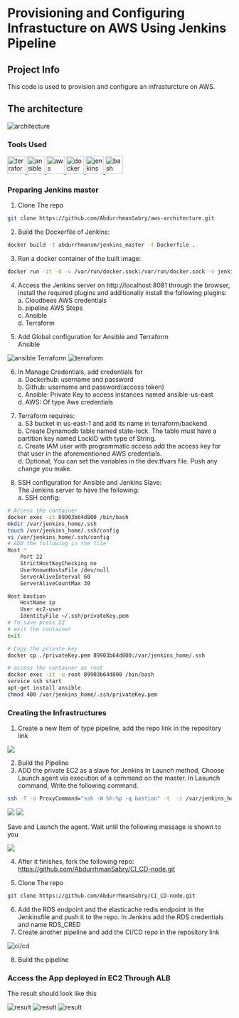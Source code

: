 # Provisioning and Configuring Infrastucture on AWS Using Jenkins Pipeline
## Project Info
This code is used to provision and configure an infrasturcture on AWS.

## The architecture

<img src="./imgs/infra.jpg" alt="architecture"/>

### Tools Used

<a href="https://www.terraform.io/" target="_blank" rel="noreferrer"> <img src="https://www.vectorlogo.zone/logos/terraformio/terraformio-icon.svg" alt="terraform" width="40" height="40"/> </a> <a href="https://www.ansible.com/" target="_blank" rel="noreferrer"> <img src="https://www.vectorlogo.zone/logos/ansible/ansible-icon.svg" alt="ansible" width="40" height="40"/> </a>  <a href="https://aws.amazon.com" target="_blank" rel="noreferrer"> <img src="https://www.vectorlogo.zone/logos/amazon_aws/amazon_aws-icon.svg" alt="aws" width="40" height="40"/> </a> <a href="https://www.gnu.org/software/bash/" target="_blank" rel="noreferrer">  <img src="https://www.vectorlogo.zone/logos/docker/docker-official.svg" alt="docker" width="40" height="40"/> </a> <a href="https://www.jenkins.io" target="_blank" rel="noreferrer"> <img src="https://www.vectorlogo.zone/logos/jenkins/jenkins-icon.svg" alt="jenkins" width="40" height="40"/> </a> <a href="https://www.gnu.org/software/bash/" target="_blank" rel="noreferrer"> <img src="https://www.vectorlogo.zone/logos/gnu_bash/gnu_bash-icon.svg" alt="bash" width="40" height="40"/> </a> 

### Preparing Jenkins  master
1. Clone The repo
```bash
git clone https://github.com/AbdurrhmanSabry/aws-architecture.git
```

2. Build the Dockerfile of Jenkins:
```bash
docker build -t abdurrhmansm/jenkins_master -f Dockerfile .
```
3. Run a docker container of the built image:
```bash
docker run -it -d -v /var/run/docker.sock:/var/run/docker.sock -v jenkins-data:/var/jenkins_home  -p 8081:8080 abdurrhmansm/jenkins_master
```
4. Access the Jenkins server on http://localhost:8081 through the browser, install the required plugins and additionally install the following plugins:\
a. Cloudbees AWS  credentials\
b. pipeline AWS Steps\
c. Ansible\
d. Terraform 

5. Add Global configuration for Ansible and Terraform\
Ansible

<img src="./imgs/ansible.jpg" alt="ansible"/>
Terraform

<img src="./imgs/terraform.jpg" alt="terraform"/>

6. In Manage Credentials, add credentials for\
    a. Dockerhub: username and password \
    b. Github: username and password(access token)\
    c. Ansible: Private Key to access instances named ansible-us-east\
    d. AWS: Of type Aws credentials

7. Terraform requires:\
a. S3 bucket in us-east-1 and add its name in terraform/backend\
b. Create Dynamodb table named state-lock. The table must have a partition key named LockID with type of String.\
c. Create IAM user with programmatic access add the access key for that user in the aforementioned AWS credentials.\
d. Optional, You can set the variables in the dev.tfvars file. Push any change you make.
8. SSH configuration for Ansible and Jenkins Slave:\
The Jenkins server to have the following:\
a. SSH config:
```bash
# Access the container
docker exec -it 89903b64d800 /bin/bash
mkdir /var/jenkins_home/.ssh
touch /var/jenkins_home/.ssh/config
vi /var/jenkins_home/.ssh/config
# ADD the following in the file
Host *
    Port 22
    StrictHostKeyChecking no
    UserKnownHostsFile /dev/null
    ServerAliveInterval 60
    ServerAliveCountMax 30

Host bastion
    HostName ip
    User ec2-user
    IdentityFile ~/.ssh/privateKey.pem
# To save press ZZ
# exit the container
exit 

# Copy the private key
docker cp ./privateKey.pem 89903b64d800:/var/jenkins_home/.ssh

# access the container as root
docker exec -it -u root 89903b64d800 /bin/bash
service ssh start
apt-get install ansible 
chmod 400 /var/jenkins_home/.ssh/privateKey.pem
```
### Creating the Infrastructures
1. Create a new Item of type pipeline, add the repo link in the repository link

<img src="./imgs/infra-pipeline.jpg"/>

2. Build the Pipeline
3. ADD the private EC2 as a slave for Jenkins
In Launch method, Choose Launch agent via execution of a command on the master. In Lasunch command, Write the following command.
``` bash
ssh -T -o ProxyCommand="ssh -W %h:%p -q bastion" -t  -i /var/jenkins_home/.ssh/privatekey.pem ec2-user@private_ip of instance exec  java -jar ~/bin/agent.jar
```
<img src="./imgs/slave1.jpg"/>
<img src="./imgs/slave2.jpg"/>

Save and Launch the agent. Wait until the following message is shown to you

<img src="./imgs/jenkinsslave.jpg"/>


4. After it finishes, fork the following repo:
https://github.com/AbdurrhmanSabry/CI_CD-node.git

5. Clone The repo
```bash
git clone https://github.com/AbdurrhmanSabry/CI_CD-node.git
```
6. Add the RDS endpoint and the elasticache redis endpoint in the Jenkinsfile and push it to the repo. In Jenkins add the RDS credentials  and name RDS_CRED
7. Create another pipeline and add the CI/CD repo in the repository link

<img src="./imgs/ci-cd-pipeline.jpg" alt="ci/cd"/>

8. Build the pipeline

### Access the App deployed in EC2 Through ALB

The result should look like this

<img src="./imgs/res0.jpg" alt="result"/>

<img src="./imgs/res1.jpg" alt="result"/>

<img src="./imgs/res2.jpg" alt="result"/>
